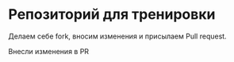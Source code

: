 # Репозиторий для тренировки

Делаем себе fork, вносим изменения и присылаем Pull request.

Внесли изменения в PR

